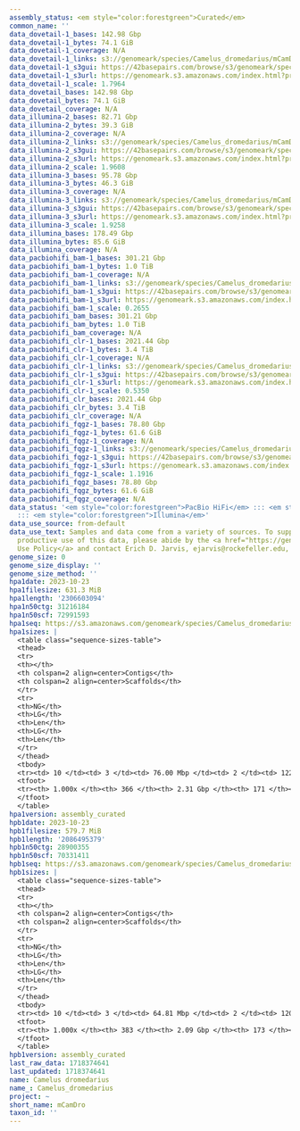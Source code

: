 ```yaml
---
assembly_status: <em style="color:forestgreen">Curated</em>
common_name: ''
data_dovetail-1_bases: 142.98 Gbp
data_dovetail-1_bytes: 74.1 GiB
data_dovetail-1_coverage: N/A
data_dovetail-1_links: s3://genomeark/species/Camelus_dromedarius/mCamDro1/genomic_data/dovetail/<br>
data_dovetail-1_s3gui: https://42basepairs.com/browse/s3/genomeark/species/Camelus_dromedarius/mCamDro1/genomic_data/dovetail/
data_dovetail-1_s3url: https://genomeark.s3.amazonaws.com/index.html?prefix=species/Camelus_dromedarius/mCamDro1/genomic_data/dovetail/
data_dovetail-1_scale: 1.7964
data_dovetail_bases: 142.98 Gbp
data_dovetail_bytes: 74.1 GiB
data_dovetail_coverage: N/A
data_illumina-2_bases: 82.71 Gbp
data_illumina-2_bytes: 39.3 GiB
data_illumina-2_coverage: N/A
data_illumina-2_links: s3://genomeark/species/Camelus_dromedarius/mCamDro2/genomic_data/illumina/<br>
data_illumina-2_s3gui: https://42basepairs.com/browse/s3/genomeark/species/Camelus_dromedarius/mCamDro2/genomic_data/illumina/
data_illumina-2_s3url: https://genomeark.s3.amazonaws.com/index.html?prefix=species/Camelus_dromedarius/mCamDro2/genomic_data/illumina/
data_illumina-2_scale: 1.9608
data_illumina-3_bases: 95.78 Gbp
data_illumina-3_bytes: 46.3 GiB
data_illumina-3_coverage: N/A
data_illumina-3_links: s3://genomeark/species/Camelus_dromedarius/mCamDro3/genomic_data/illumina/<br>
data_illumina-3_s3gui: https://42basepairs.com/browse/s3/genomeark/species/Camelus_dromedarius/mCamDro3/genomic_data/illumina/
data_illumina-3_s3url: https://genomeark.s3.amazonaws.com/index.html?prefix=species/Camelus_dromedarius/mCamDro3/genomic_data/illumina/
data_illumina-3_scale: 1.9258
data_illumina_bases: 178.49 Gbp
data_illumina_bytes: 85.6 GiB
data_illumina_coverage: N/A
data_pacbiohifi_bam-1_bases: 301.21 Gbp
data_pacbiohifi_bam-1_bytes: 1.0 TiB
data_pacbiohifi_bam-1_coverage: N/A
data_pacbiohifi_bam-1_links: s3://genomeark/species/Camelus_dromedarius/mCamDro1/genomic_data/pacbio_hifi/<br>
data_pacbiohifi_bam-1_s3gui: https://42basepairs.com/browse/s3/genomeark/species/Camelus_dromedarius/mCamDro1/genomic_data/pacbio_hifi/
data_pacbiohifi_bam-1_s3url: https://genomeark.s3.amazonaws.com/index.html?prefix=species/Camelus_dromedarius/mCamDro1/genomic_data/pacbio_hifi/
data_pacbiohifi_bam-1_scale: 0.2655
data_pacbiohifi_bam_bases: 301.21 Gbp
data_pacbiohifi_bam_bytes: 1.0 TiB
data_pacbiohifi_bam_coverage: N/A
data_pacbiohifi_clr-1_bases: 2021.44 Gbp
data_pacbiohifi_clr-1_bytes: 3.4 TiB
data_pacbiohifi_clr-1_coverage: N/A
data_pacbiohifi_clr-1_links: s3://genomeark/species/Camelus_dromedarius/mCamDro1/genomic_data/pacbio_hifi/<br>
data_pacbiohifi_clr-1_s3gui: https://42basepairs.com/browse/s3/genomeark/species/Camelus_dromedarius/mCamDro1/genomic_data/pacbio_hifi/
data_pacbiohifi_clr-1_s3url: https://genomeark.s3.amazonaws.com/index.html?prefix=species/Camelus_dromedarius/mCamDro1/genomic_data/pacbio_hifi/
data_pacbiohifi_clr-1_scale: 0.5350
data_pacbiohifi_clr_bases: 2021.44 Gbp
data_pacbiohifi_clr_bytes: 3.4 TiB
data_pacbiohifi_clr_coverage: N/A
data_pacbiohifi_fqgz-1_bases: 78.80 Gbp
data_pacbiohifi_fqgz-1_bytes: 61.6 GiB
data_pacbiohifi_fqgz-1_coverage: N/A
data_pacbiohifi_fqgz-1_links: s3://genomeark/species/Camelus_dromedarius/mCamDro1/genomic_data/pacbio_hifi/<br>
data_pacbiohifi_fqgz-1_s3gui: https://42basepairs.com/browse/s3/genomeark/species/Camelus_dromedarius/mCamDro1/genomic_data/pacbio_hifi/
data_pacbiohifi_fqgz-1_s3url: https://genomeark.s3.amazonaws.com/index.html?prefix=species/Camelus_dromedarius/mCamDro1/genomic_data/pacbio_hifi/
data_pacbiohifi_fqgz-1_scale: 1.1916
data_pacbiohifi_fqgz_bases: 78.80 Gbp
data_pacbiohifi_fqgz_bytes: 61.6 GiB
data_pacbiohifi_fqgz_coverage: N/A
data_status: '<em style="color:forestgreen">PacBio HiFi</em> ::: <em style="color:forestgreen">Dovetail</em>
  ::: <em style="color:forestgreen">Illumina</em>'
data_use_source: from-default
data_use_text: Samples and data come from a variety of sources. To support fair and
  productive use of this data, please abide by the <a href="https://genome10k.soe.ucsc.edu/data-use-policies/">Data
  Use Policy</a> and contact Erich D. Jarvis, ejarvis@rockefeller.edu, with any questions.
genome_size: 0
genome_size_display: ''
genome_size_method: ''
hpa1date: 2023-10-23
hpa1filesize: 631.3 MiB
hpa1length: '2306603094'
hpa1n50ctg: 31216184
hpa1n50scf: 72991593
hpa1seq: https://s3.amazonaws.com/genomeark/species/Camelus_dromedarius/mCamDro1/assembly_curated/mCamDro1.hap1.cur.20231023.fasta.gz
hpa1sizes: |
  <table class="sequence-sizes-table">
  <thead>
  <tr>
  <th></th>
  <th colspan=2 align=center>Contigs</th>
  <th colspan=2 align=center>Scaffolds</th>
  </tr>
  <tr>
  <th>NG</th>
  <th>LG</th>
  <th>Len</th>
  <th>LG</th>
  <th>Len</th>
  </tr>
  </thead>
  <tbody>
  <tr><td> 10 </td><td> 3 </td><td> 76.00 Mbp </td><td> 2 </td><td> 122.69 Mbp </td></tr><tr><td> 20 </td><td> 6 </td><td> 59.06 Mbp </td><td> 4 </td><td> 114.20 Mbp </td></tr><tr><td> 30 </td><td> 11 </td><td> 46.06 Mbp </td><td> 7 </td><td> 92.12 Mbp </td></tr><tr><td> 40 </td><td> 16 </td><td> 40.88 Mbp </td><td> 9 </td><td> 83.75 Mbp </td></tr><tr style="background-color:#cccccc;"><td> 50 </td><td> 22 </td><td style="background-color:#88ff88;"> 31.22 Mbp </td><td> 12 </td><td style="background-color:#88ff88;"> 72.99 Mbp </td></tr><tr><td> 60 </td><td> 32 </td><td> 20.82 Mbp </td><td> 16 </td><td> 63.78 Mbp </td></tr><tr><td> 70 </td><td> 44 </td><td> 18.53 Mbp </td><td> 20 </td><td> 43.21 Mbp </td></tr><tr><td> 80 </td><td> 63 </td><td> 8.19 Mbp </td><td> 26 </td><td> 30.97 Mbp </td></tr><tr><td> 90 </td><td> 118 </td><td> 2.63 Mbp </td><td> 35 </td><td> 20.37 Mbp </td></tr><tr><td> 100 </td><td> 366 </td><td> 17.26 Kbp </td><td> 171 </td><td> 17.26 Kbp </td></tr></tbody>
  <tfoot>
  <tr><th> 1.000x </th><th> 366 </th><th> 2.31 Gbp </th><th> 171 </th><th> 2.31 Gbp </th></tr>
  </tfoot>
  </table>
hpa1version: assembly_curated
hpb1date: 2023-10-23
hpb1filesize: 579.7 MiB
hpb1length: '2086495379'
hpb1n50ctg: 28900355
hpb1n50scf: 70331411
hpb1seq: https://s3.amazonaws.com/genomeark/species/Camelus_dromedarius/mCamDro1/assembly_curated/mCamDro1.hap2.cur.20231023.fasta.gz
hpb1sizes: |
  <table class="sequence-sizes-table">
  <thead>
  <tr>
  <th></th>
  <th colspan=2 align=center>Contigs</th>
  <th colspan=2 align=center>Scaffolds</th>
  </tr>
  <tr>
  <th>NG</th>
  <th>LG</th>
  <th>Len</th>
  <th>LG</th>
  <th>Len</th>
  </tr>
  </thead>
  <tbody>
  <tr><td> 10 </td><td> 3 </td><td> 64.81 Mbp </td><td> 2 </td><td> 120.77 Mbp </td></tr><tr><td> 20 </td><td> 6 </td><td> 60.27 Mbp </td><td> 4 </td><td> 98.97 Mbp </td></tr><tr><td> 30 </td><td> 10 </td><td> 46.77 Mbp </td><td> 6 </td><td> 91.39 Mbp </td></tr><tr><td> 40 </td><td> 15 </td><td> 36.97 Mbp </td><td> 9 </td><td> 80.20 Mbp </td></tr><tr style="background-color:#cccccc;"><td> 50 </td><td> 21 </td><td style="background-color:#88ff88;"> 28.90 Mbp </td><td> 12 </td><td style="background-color:#88ff88;"> 70.33 Mbp </td></tr><tr><td> 60 </td><td> 29 </td><td> 23.05 Mbp </td><td> 15 </td><td> 62.90 Mbp </td></tr><tr><td> 70 </td><td> 40 </td><td> 14.69 Mbp </td><td> 19 </td><td> 44.22 Mbp </td></tr><tr><td> 80 </td><td> 58 </td><td> 8.56 Mbp </td><td> 24 </td><td> 30.39 Mbp </td></tr><tr><td> 90 </td><td> 107 </td><td> 2.45 Mbp </td><td> 32 </td><td> 23.34 Mbp </td></tr><tr><td> 100 </td><td> 383 </td><td> 22.36 Kbp </td><td> 173 </td><td> 23.13 Kbp </td></tr></tbody>
  <tfoot>
  <tr><th> 1.000x </th><th> 383 </th><th> 2.09 Gbp </th><th> 173 </th><th> 2.09 Gbp </th></tr>
  </tfoot>
  </table>
hpb1version: assembly_curated
last_raw_data: 1718374641
last_updated: 1718374641
name: Camelus dromedarius
name_: Camelus_dromedarius
project: ~
short_name: mCamDro
taxon_id: ''
---
```

